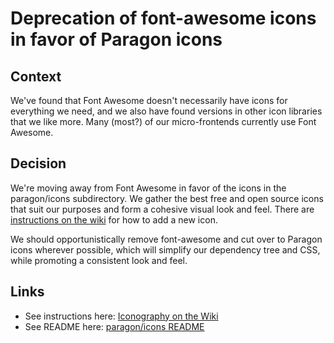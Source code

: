 # Deprecation of font-awesome icons in favor of Paragon icons

## Context

We've found that Font Awesome doesn't necessarily have icons for everything we need, and we also have found versions in other icon libraries that we like more.  Many (most?) of our micro-frontends currently use Font Awesome.

## Decision

We're moving away from Font Awesome in favor of the icons in the paragon/icons subdirectory.  We gather the best free and open source icons that suit our purposes and form a cohesive visual look and feel.  There are [instructions on the wiki](https://openedx.atlassian.net/wiki/spaces/BPL/pages/2152661212/Iconography) for how to add a new icon.

We should opportunistically remove font-awesome and cut over to Paragon icons wherever possible, which will simplify our dependency tree and CSS, while promoting a consistent look and feel.

## Links

* See instructions here: [Iconography on the Wiki](https://openedx.atlassian.net/wiki/spaces/BPL/pages/2152661212/Iconography)
* See README here: [paragon/icons README](https://github.com/edx/paragon/tree/master/icons)
